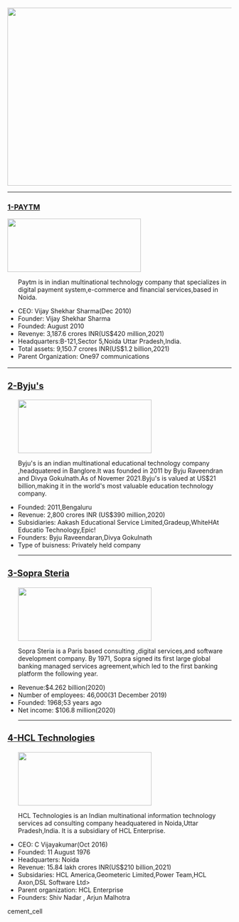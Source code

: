 
<html>
<head>
<title>COMPANY PLACEMENT CELL</title>
</head>
<body>
  <h1><pre>                                            <b><u>TRAINING PLACEMENT CELL</u></b>                             </pre></h1>
</body>
<center>
<img src="https://www.salesforcesearch.com/wp-content/uploads/2017/06/client-relationship.jpg " height="400" width="700"></img></center><hr>
<u><h3>1-PAYTM</h3></u>
<img src="https://images.indianexpress.com/2017/02/paytm-logo-759.jpg?w=759" height="120" width="300"></img>
<div class="header"><ul>
<p>Paytm is in indian multinational technology company that specializes in digital payment system,e-commerce
and financial services,based in Noida.</p>
<li>CEO: Vijay Shekhar Sharma(Dec 2010)</br>
<li>Founder: Vijay Shekhar Sharma</br></li>
<li>Founded: August 2010</br></li>
<li>Revenye: 3,187.6 crores INR(US$420 million,2021)</br></li>
<li>Headquarters:B-121,Sector 5,Noida Uttar Pradesh,India.</br></li>
<li>Total assets: 9,150.7 crores INR(US$1.2 billion,2021)</br></li>
<li>Parent Organization: One97 communications</br> </div></li>
<big><u><hr></u>
<u><h3>2-Byju's</h3></u>
</u>
</big><ul>
<img src ="https://cdn1.byjus.com/byjusweb/img/press/byjus-corporate-logo-purple.png "height="120" width="300"></img>
<p>Byju's is an indian multinational educational technology company ,headquatered in Banglore.It was founded in 2011 by Byju Raveendran and Divya Gokulnath.As of Novemer 2021.Byju's is valued at US$21 billion,making it in the world's most valuable education technology company.</p>
<li>Founded: 2011,Bengaluru</br></li>
<li>Revenue: 2,800 crores INR (US$390 million,2020)</br>
<li>Subsidiaries: Aakash Educational Service Limited,Gradeup,WhiteHAt Educatio Technology,Epic!</br></li>
<li>Founders: Byju Raveendaran,Divya Gokulnath</br></li>
<li>Type of buisness: Privately held company</br><hr></ul></li>
<big><u><h3>3-Sopra Steria</h3></u></big><ul>
<img src="http://www.realwire.com/writeitfiles/Sopra_Steria_logo.jpg" height="120" width="300"></img>
<p>Sopra Steria is a Paris based consulting ,digital services,and software development company. By 1971, Sopra signed its first large global banking managed services agreement,which led to the first banking platform the following year.
</p>
<li>Revenue:$4.262 billion(2020)</br></li>
<li>Number of employees: 46,000(31 December 2019)</br></li>
<li>Founded: 1968;53 years ago</br></li>
<li>Net income: $106.8 million(2020)</br></li><hr></ul>
<big>
<u><h3>4-HCL Technologies</h3></u></big><ul>
<img src="https://www2.skillsoft.com/wp-content/uploads/2020/04/HCL-Logo-02.png"height="120" width="300"></img><p>HCL Technologies is an Indian multinational information technology services ad consulting company headquatered in Noida,Uttar Pradesh,India. It is a subsidiary of HCL Enterprise.
<li>CEO: C Vijayakumar(Oct 2016)</br></li>
<li>Founded: 11 August 1976</br>
<li>Headquarters: Noida</br></li>
<li>Revenue: 15.84 lakh crores INR(US$210 billion,2021)</br></li>
<li>Subsidaries: HCL America,Geometeric Limited,Power Team,HCL Axon,DSL Software Ltd></br></li>
<li>Parent organization: HCL Enterprise</br></li>
<li>Founders: Shiv Nadar , Arjun Malhotra</br></li></p></ul>
</body>
</html>cement_cell
